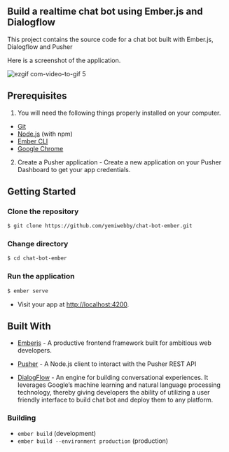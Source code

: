 ## Build a realtime chat bot using Ember.js and Dialogflow
This project contains the source code for a chat bot built with Ember.js, Dialogflow and Pusher


Here is a screenshot of the application.


![ezgif com-video-to-gif 5](https://user-images.githubusercontent.com/19610753/41503693-1b88fdda-71d2-11e8-9073-cf1c89912c01.gif)


## Prerequisites
1. You will need the following things properly installed on your computer.

* [Git](https://git-scm.com/)
* [Node.js](https://nodejs.org/) (with npm)
* [Ember CLI](https://ember-cli.com/)
* [Google Chrome](https://google.com/chrome/)

2. Create a Pusher application - Create a new application on your Pusher Dashboard to get your app credentials.

## Getting Started

### Clone the repository
```bash
$ git clone https://github.com/yemiwebby/chat-bot-ember.git
```

### Change directory
```bash
$ cd chat-bot-ember
```

### Run the application
```bash
$ ember serve
```

* Visit your app at [http://localhost:4200](http://localhost:4200).

## Built With

* [Emberjs](https://www.emberjs.com/) - A productive frontend framework built for ambitious web developers.

* [Pusher](https://pusher.com/) - A Node.js client to interact with the Pusher REST API

* [DialogFlow](https://dialogflow.com/) - An engine for building conversational experiences. It leverages Google’s machine learning and natural language processing technology, thereby giving developers the ability of utilizing a user friendly interface to build chat bot and deploy them to any platform.


### Building

* `ember build` (development)
* `ember build --environment production` (production)